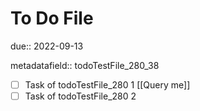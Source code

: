 # To Do File

due:: 2022-09-13

metadatafield:: todoTestFile_280\_38

- [ ] Task of todoTestFile_280 1 [[Query me]]
- [ ] Task of todoTestFile_280 2
